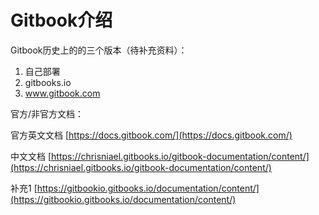 # Gitbook介绍

Gitbook历史上的的三个版本（待补充资料）：

1. 自己部署
2. gitbooks.io
3. www.gitbook.com

官方/非官方文档：

官方英文文档 [https://docs.gitbook.com/](https://docs.gitbook.com/) 

中文文档 [https://chrisniael.gitbooks.io/gitbook-documentation/content/](https://chrisniael.gitbooks.io/gitbook-documentation/content/)

补充1 [https://gitbookio.gitbooks.io/documentation/content/](https://gitbookio.gitbooks.io/documentation/content/)

